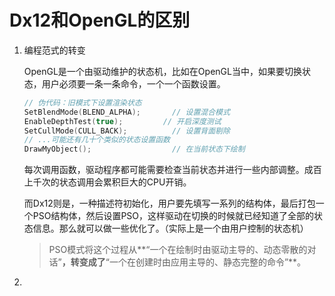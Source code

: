 # Dx12和OpenGL的区别

1. 编程范式的转变

   OpenGL是一个由驱动维护的状态机，比如在OpenGL当中，如果要切换状态，用户必须要一条一条命令，一个一个函数设置。

   ```c++
   // 伪代码：旧模式下设置渲染状态
   SetBlendMode(BLEND_ALPHA);       // 设置混合模式
   EnableDepthTest(true);         // 开启深度测试
   SetCullMode(CULL_BACK);          // 设置背面剔除
   // ...可能还有几十个类似的状态设置函数
   DrawMyObject();                  // 在当前状态下绘制
   ```

   每次调用函数，驱动程序都可能需要检查当前状态并进行一些内部调整。成百上千次的状态调用会累积巨大的CPU开销。

   而Dx12则是，一种描述符初始化，用户要先填写一系列的结构体，最后打包一个PSO结构体，然后设置PSO，这样驱动在切换的时候就已经知道了全部的状态信息。那么就可以做一些优化了。（实际上是一个由用户控制的状态机）

   > PSO模式将这个过程从**“一个在绘制时由驱动主导的、动态零散的对话”**，转变成了**“一个在创建时由应用主导的、静态完整的命令”**。

2. 

 